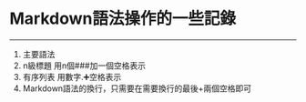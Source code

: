 # Markdown語法操作的一些記錄
- - -

1. 主要語法
  1. n級標題 用n個###加一個空格表示
  2. 有序列表 用數字.➕空格表示
  3. Markdown語法的換行，只需要在需要換行的最後+兩個空格即可
